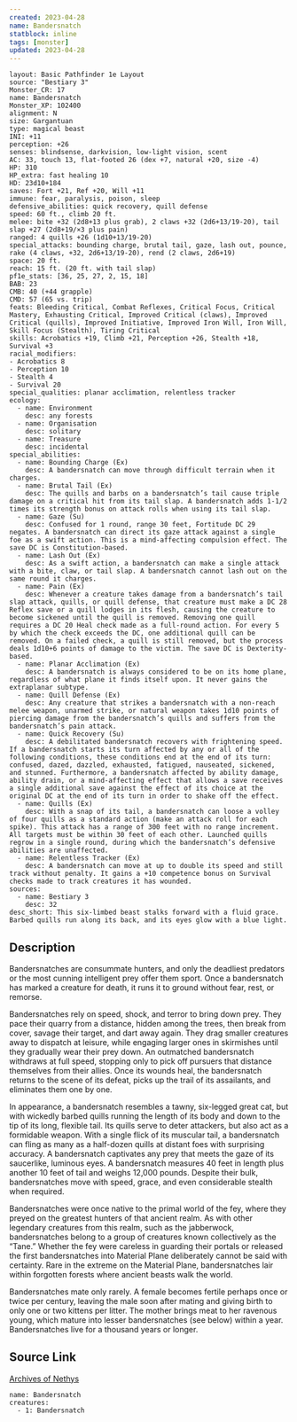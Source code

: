 ```yaml
---
created: 2023-04-28
name: Bandersnatch
statblock: inline
tags: [monster]
updated: 2023-04-28
---
```

```statblock
layout: Basic Pathfinder 1e Layout
source: "Bestiary 3"
Monster_CR: 17
name: Bandersnatch
Monster_XP: 102400
alignment: N
size: Gargantuan
type: magical beast
INI: +11
perception: +26
senses: blindsense, darkvision, low-light vision, scent
AC: 33, touch 13, flat-footed 26 (dex +7, natural +20, size -4)
HP: 310
HP_extra: fast healing 10
HD: 23d10+184
saves: Fort +21, Ref +20, Will +11
immune: fear, paralysis, poison, sleep
defensive_abilities: quick recovery, quill defense
speed: 60 ft., climb 20 ft.
melee: bite +32 (2d8+13 plus grab), 2 claws +32 (2d6+13/19-20), tail slap +27 (2d8+19/×3 plus pain)
ranged: 4 quills +26 (1d10+13/19-20)
special_attacks: bounding charge, brutal tail, gaze, lash out, pounce, rake (4 claws, +32, 2d6+13/19-20), rend (2 claws, 2d6+19)
space: 20 ft.
reach: 15 ft. (20 ft. with tail slap)
pf1e_stats: [36, 25, 27, 2, 15, 18]
BAB: 23
CMB: 40 (+44 grapple)
CMD: 57 (65 vs. trip)
feats: Bleeding Critical, Combat Reflexes, Critical Focus, Critical Mastery, Exhausting Critical, Improved Critical (claws), Improved Critical (quills), Improved Initiative, Improved Iron Will, Iron Will, Skill Focus (Stealth), Tiring Critical
skills: Acrobatics +19, Climb +21, Perception +26, Stealth +18, Survival +3
racial_modifiers:
- Acrobatics 8
- Perception 10
- Stealth 4
- Survival 20
special_qualities: planar acclimation, relentless tracker
ecology:
  - name: Environment
    desc: any forests
  - name: Organisation
    desc: solitary
  - name: Treasure
    desc: incidental
special_abilities:
  - name: Bounding Charge (Ex)
    desc: A bandersnatch can move through difficult terrain when it charges.
  - name: Brutal Tail (Ex)
    desc: The quills and barbs on a bandersnatch’s tail cause triple damage on a critical hit from its tail slap. A bandersnatch adds 1-1/2 times its strength bonus on attack rolls when using its tail slap.
  - name: Gaze (Su)
    desc: Confused for 1 round, range 30 feet, Fortitude DC 29 negates. A bandersnatch can direct its gaze attack against a single foe as a swift action. This is a mind-affecting compulsion effect. The save DC is Constitution-based.
  - name: Lash Out (Ex)
    desc: As a swift action, a bandersnatch can make a single attack with a bite, claw, or tail slap. A bandersnatch cannot lash out on the same round it charges.
  - name: Pain (Ex)
    desc: Whenever a creature takes damage from a bandersnatch’s tail slap attack, quills, or quill defense, that creature must make a DC 28 Reflex save or a quill lodges in its flesh, causing the creature to become sickened until the quill is removed. Removing one quill requires a DC 20 Heal check made as a full-round action. For every 5 by which the check exceeds the DC, one additional quill can be removed. On a failed check, a quill is still removed, but the process deals 1d10+6 points of damage to the victim. The save DC is Dexterity-based.
  - name: Planar Acclimation (Ex)
    desc: A bandersnatch is always considered to be on its home plane, regardless of what plane it finds itself upon. It never gains the extraplanar subtype.
  - name: Quill Defense (Ex)
    desc: Any creature that strikes a bandersnatch with a non-reach melee weapon, unarmed strike, or natural weapon takes 1d10 points of piercing damage from the bandersnatch’s quills and suffers from the bandersnatch’s pain attack.
  - name: Quick Recovery (Su)
    desc: A debilitated bandersnatch recovers with frightening speed. If a bandersnatch starts its turn affected by any or all of the following conditions, these conditions end at the end of its turn: confused, dazed, dazzled, exhausted, fatigued, nauseated, sickened, and stunned. Furthermore, a bandersnatch affected by ability damage, ability drain, or a mind-affecting effect that allows a save receives a single additional save against the effect of its choice at the original DC at the end of its turn in order to shake off the effect.
  - name: Quills (Ex)
    desc: With a snap of its tail, a bandersnatch can loose a volley of four quills as a standard action (make an attack roll for each spike). This attack has a range of 300 feet with no range increment. All targets must be within 30 feet of each other. Launched quills regrow in a single round, during which the bandersnatch’s defensive abilities are unaffected.
  - name: Relentless Tracker (Ex)
    desc: A bandersnatch can move at up to double its speed and still track without penalty. It gains a +10 competence bonus on Survival checks made to track creatures it has wounded.
sources:
  - name: Bestiary 3
    desc: 32
desc_short: This six-limbed beast stalks forward with a fluid grace. Barbed quills run along its back, and its eyes glow with a blue light.
```
## Description
Bandersnatches are consummate hunters, and only the deadliest predators or the most cunning intelligent prey offer them sport. Once a bandersnatch has marked a creature for death, it runs it to ground without fear, rest, or remorse.

Bandersnatches rely on speed, shock, and terror to bring down prey. They pace their quarry from a distance, hidden among the trees, then break from cover, savage their target, and dart away again. They drag smaller creatures away to dispatch at leisure, while engaging larger ones in skirmishes until they gradually wear their prey down. An outmatched bandersnatch withdraws at full speed, stopping only to pick off pursuers that distance themselves from their allies. Once its wounds heal, the bandersnatch returns to the scene of its defeat, picks up the trail of its assailants, and eliminates them one by one.

In appearance, a bandersnatch resembles a tawny, six-legged great cat, but with wickedly barbed quills running the length of its body and down to the tip of its long, flexible tail. Its quills serve to deter attackers, but also act as a formidable weapon. With a single flick of its muscular tail, a bandersnatch can fling as many as a half-dozen quills at distant foes with surprising accuracy. A bandersnatch captivates any prey that meets the gaze of its saucerlike, luminous eyes. A bandersnatch measures 40 feet in length plus another 10 feet of tail and weighs 12,000 pounds. Despite their bulk, bandersnatches move with speed, grace, and even considerable stealth when required.

Bandersnatches were once native to the primal world of the fey, where they preyed on the greatest hunters of that ancient realm. As with other legendary creatures from this realm, such as the jabberwock, bandersnatches belong to a group of creatures known collectively as the “Tane.” Whether the fey were careless in guarding their portals or released the first bandersnatches into Material Plane deliberately cannot be said with certainty. Rare in the extreme on the Material Plane, bandersnatches lair within forgotten forests where ancient beasts walk the world.

Bandersnatches mate only rarely. A female becomes fertile perhaps once or twice per century, leaving the male soon after mating and giving birth to only one or two kittens per litter. The mother brings meat to her ravenous young, which mature into lesser bandersnatches (see below) within a year. Bandersnatches live for a thousand years or longer.
## Source Link
[Archives of Nethys](https://aonprd.com/MonsterDisplay.aspx?ItemName=Bandersnatch)
```encounter-table
name: Bandersnatch
creatures:
  - 1: Bandersnatch
```
